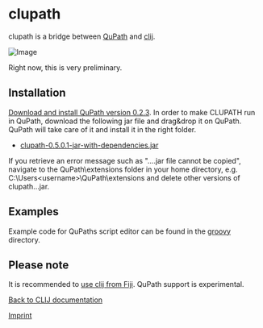 # clupath
 
clupath is a bridge between [QuPath](https://qupath.github.io/) and [clij](https://clij.github.io/).

![Image](images/clupath.gif)

Right now, this is very preliminary.

## Installation
[Download and install QuPath version 0.2.3](https://github.com/qupath/qupath/releases/tag/v0.2.3). 
In order to make CLUPATH run in QuPath, download the following jar file and drag&drop it on QuPath. QuPath will take care of it and install it in the right folder.
* [clupath-0.5.0.1-jar-with-dependencies.jar](https://github.com/clij/clupath/releases/download/0.5.0.1/clupath-0.5.0.1-jar-with-dependencies.jar)

If you retrieve an error message such as "....jar file cannot be copied", navigate to the QuPath\extensions folder in your home directory, e.g. C:\Users\<username>\QuPath\extensions and delete other versions of clupath...jar.

## Examples
Example code for QuPaths script editor can be found in the [groovy](https://github.com/clij/clupath/tree/master/src/main/groovy) directory.

## Please note
It is recommended to [use clij from Fiji](https://clij.github.io/). QuPath support is experimental.

[Back to CLIJ documentation](https://clij.github.io/)

[Imprint](https://clij.github.io/imprint)
